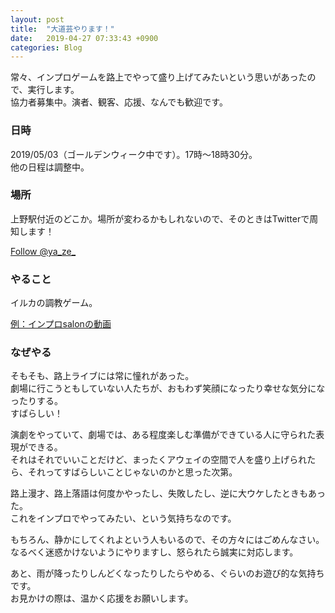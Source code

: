 ```yaml
---
layout: post
title:  "大道芸やります！"
date:   2019-04-27 07:33:43 +0900
categories: Blog
---
```


常々、インプロゲームを路上でやって盛り上げてみたいという思いがあったので、実行します。  
協力者募集中。演者、観客、応援、なんでも歓迎です。

### 日時
2019/05/03（ゴールデンウィーク中です）。17時〜18時30分。  
他の日程は調整中。

### 場所
上野駅付近のどこか。場所が変わるかもしれないので、そのときはTwitterで周知します！  

<a href="https://twitter.com/ya_ze_?ref_src=twsrc%5Etfw" class="twitter-follow-button" data-show-count="false">Follow @ya_ze_</a><script async src="https://platform.twitter.com/widgets.js" charset="utf-8"></script>


### やること

イルカの調教ゲーム。  

[例：インプロsalonの動画](https://www.youtube.com/watch?v=sLl3GkYx8So)

### なぜやる

そもそも、路上ライブには常に憧れがあった。  
劇場に行こうともしていない人たちが、おもわず笑顔になったり幸せな気分になったりする。  
すばらしい！

演劇をやっていて、劇場では、ある程度楽しむ準備ができている人に守られた表現ができる。  
それはそれでいいことだけど、まったくアウェイの空間で人を盛り上げられたら、それってすばらしいことじゃないのかと思った次第。

路上漫才、路上落語は何度かやったし、失敗したし、逆に大ウケしたときもあった。  
これをインプロでやってみたい、という気持ちなのです。

もちろん、静かにしてくれよという人もいるので、その方々にはごめんなさい。  
なるべく迷惑かけないようにやりますし、怒られたら誠実に対応します。

あと、雨が降ったりしんどくなったりしたらやめる、ぐらいのお遊び的な気持ちです。  
お見かけの際は、温かく応援をお願いします。

